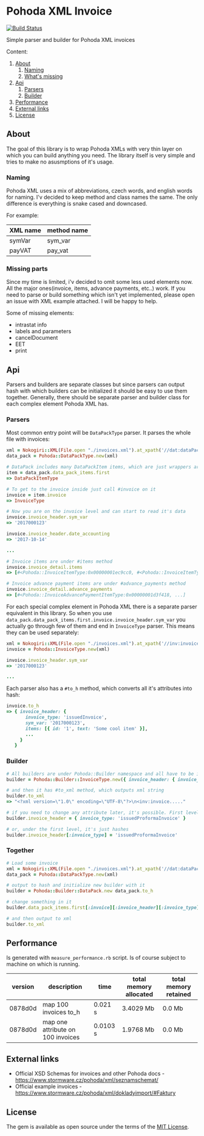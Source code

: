 # Pohoda XML Invoice

[![Build Status](https://travis-ci.org/Masa331/pohoda.svg?branch=master)](https://travis-ci.org/Masa331/pohoda)

Simple parser and builder for Pohoda XML invoices

Content:
1. [About](#about)
    1. [Naming](#naming)
    2. [What's missing](#whats-missing)
2. [Api](#api)
    1. [Parsers](#parsers)
    2. [Builder](#builder)
3. [Performance](#performance)
4. [External links](#external-links)
5. [License](#license)

## About

The goal of this library is to wrap Pohoda XMLs with very thin layer on which you can build anything you need. The library itself is very simple and tries to make no asusmptions of it's usage.

### Naming

Pohoda XML uses a mix of abbreviations, czech words, and english words for naming. I'v decided to keep method and class names the same. The only difference is everything is snake cased and downcased.

For example:

| XML name | method name |
|----------|-------------|
| symVar | sym_var |
| payVAT | pay_vat |

### Missing parts

Since my time is limited, i'v decided to omit some less used elements now. All the major ones(invoice, items, advance payments, etc..) work.
If you need to parse or build something which isn't yet implemented, please open an issue with XML example attached. I will be happy to help.

Some of missing elements:
* intrastat info
* labels and parameters
* cancelDocument
* EET
* print

## Api

Parsers and builders are separate classes but since parsers can output hash with which builders can be initialized it should be easy to use them together. Generally, there should be separate parser and builder class for each complex element Pohoda XML has.

### Parsers

Most common entry point will be `DataPackType` parser. It parses the whole file with invoices:
```ruby
xml = Nokogiri::XML(File.open "./invoices.xml").at_xpath('//dat:dataPack')
data_pack = Pohoda::DataPackType.new(xml)

# DataPack includes many DataPackItem items, which are just wrappers around specific documents.
item = data_pack.data_pack_items.first
=> DataPackItemType

# To get to the invoice inside just call #invoice on it
invoice = item.invoice
=> InvoiceType

# Now you are on the invoice level and can start to read it's data
invoice.invoice_header.sym_var
=> '2017000123'

invoice.invoice_header.date_accounting
=> '2017-10-14'

...

# Invoice items are under #items method
invoice.invoice_detail.items
=> [#<Pohoda::InvoiceItemType:0x00000001ec9cc0, #<Pohoda::InvoiceItemType:0x00000001ec9cc0, ...]

# Invoice advance payment items are under #advance_payments method
invoice.invoice_detail.advance_payments
=> [#<Pohoda::InvoiceAdvancePaymentItemType:0x00000001d3f418, ...]

```

For each special complex element in Pohoda XML there is a separate parser equivalent in this library. So when you use `data_pack.data_pack_items.first.invoice.invoice_header.sym_var` you actually go through few of them and end in `InvoiceType` parser. This means they can be used separately:
```ruby
xml = Nokogiri::XML(File.open "./invoices.xml").at_xpath('//inv:invoice')
invoice = Pohoda::InvoiceType.new(xml)

invoice.invoice_header.sym_var
=> '2017000123'

...
```

Each parser also has a `#to_h` method, which converts all it's attributes into hash:
```ruby
invoice.to_h
=> { invoice_header: {
       invoice_type: 'issuedInvoice',
       sym_var: '2017000123',
       items: [{ id: '1', text: 'Some cool item' }],
       ...
     }
   }
```


### Builder

```ruby
# All builders are under Pohoda::Builder namespace and all have to be initialized with hash of attributes
builder = Pohoda::Builder::InvoiceType.new({ invoice_header: { invoice_type: 'issuedInvoice' } })

# and then it has #to_xml method, which outputs xml string
builder.to_xml
=> "<?xml version=\"1.0\" encoding=\"UTF-8\"?>\n<inv:invoice....."

# if you need to change any attribute later, it's possible. First level attributes are accessible through accessor
builder.invoice_header = { invoice_type: 'issuedProformaInvoice' }

# or, under the first level, it's just hashes
builder.invoice_header[:invoice_type] = 'issuedProformaInvoice'
```

### Together

```ruby
# Load some invoice
xml = Nokogiri::XML(File.open "./invoices.xml").at_xpath('//dat:dataPack')
data_pack = Pohoda::DataPackType.new(xml)

# output to hash and initialize new builder with it
builder = Pohoda::Builder::DataPack.new data_pack.to_h

# change something in it
builder.data_pack_items.first[:invoice][:invoice_header][:invoice_type] = 'proformaIssuedInvoice'

# and then output to xml
builder.to_xml
```

## Performance

Is generated with `measure_performance.rb` script. Is of course subject to machine on which is running.

| version | description | time | total memory allocated | total memory retained |
|---------|-------------|------|------------------------|-----------------------|
| 0878d0d | map 100 invoices to_h | 0.021 s | 3.4029 Mb | 0.0 Mb |
| 0878d0d | map one attribute on 100 invoices | 0.0103 s | 1.9768 Mb | 0.0 Mb |

## External links

- Official XSD Schemas for invoices and other Pohoda docs - <https://www.stormware.cz/pohoda/xml/seznamschemat/>
- Official example invoices - <https://www.stormware.cz/pohoda/xml/dokladyimport/#Faktury>

## License

The gem is available as open source under the terms of the [MIT License](http://opensource.org/licenses/MIT).
